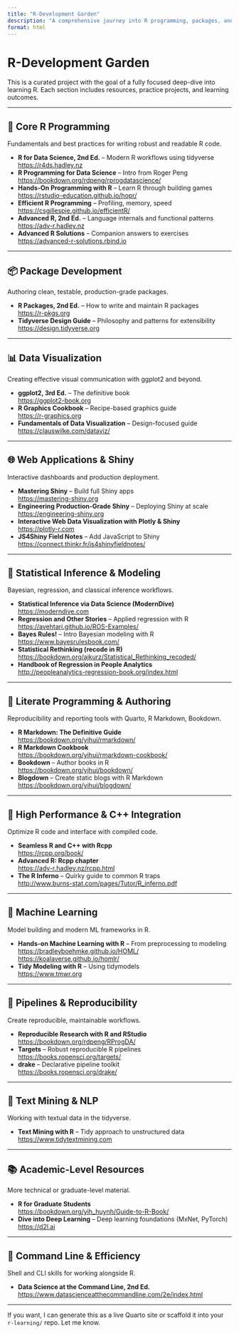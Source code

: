 ```yaml
---
title: "R-Development Garden"
description: "A comprehensive journey into R programming, packages, and production-ready applications"
format: html
---
```


# R-Development Garden

This is a curated project with the goal of a fully focused deep-dive
into learning R. Each section includes resources, practice projects, and learning outcomes.

---

## 🧠 Core R Programming

Fundamentals and best practices for writing robust and readable R code.

- **R for Data Science, 2nd Ed.** – Modern R workflows using tidyverse  
  https://r4ds.hadley.nz  
- **R Programming for Data Science** – Intro from Roger Peng  
  https://bookdown.org/rdpeng/rprogdatascience/  
- **Hands-On Programming with R** – Learn R through building games  
  https://rstudio-education.github.io/hopr/  
- **Efficient R Programming** – Profiling, memory, speed  
  https://csgillespie.github.io/efficientR/  
- **Advanced R, 2nd Ed.** – Language internals and functional patterns  
  https://adv-r.hadley.nz  
- **Advanced R Solutions** – Companion answers to exercises  
  https://advanced-r-solutions.rbind.io  

---

## 📦 Package Development

Authoring clean, testable, production-grade packages.

- **R Packages, 2nd Ed.** – How to write and maintain R packages  
  https://r-pkgs.org  
- **Tidyverse Design Guide** – Philosophy and patterns for extensibility  
  https://design.tidyverse.org  

---

## 📊 Data Visualization

Creating effective visual communication with ggplot2 and beyond.

- **ggplot2, 3rd Ed.** – The definitive book  
  https://ggplot2-book.org  
- **R Graphics Cookbook** – Recipe-based graphics guide  
  https://r-graphics.org  
- **Fundamentals of Data Visualization** – Design-focused guide  
  https://clauswilke.com/dataviz/  

---

## 🌐 Web Applications & Shiny

Interactive dashboards and production deployment.

- **Mastering Shiny** – Build full Shiny apps  
  https://mastering-shiny.org  
- **Engineering Production-Grade Shiny** – Deploying Shiny at scale  
  https://engineering-shiny.org  
- **Interactive Web Data Visualization with Plotly & Shiny**  
  https://plotly-r.com  
- **JS4Shiny Field Notes** – Add JavaScript to Shiny  
  https://connect.thinkr.fr/js4shinyfieldnotes/  

---

## 🧪 Statistical Inference & Modeling

Bayesian, regression, and classical inference workflows.

- **Statistical Inference via Data Science (ModernDive)**  
  https://moderndive.com  
- **Regression and Other Stories** – Applied regression with R  
  https://avehtari.github.io/ROS-Examples/  
- **Bayes Rules!** – Intro Bayesian modeling with R  
  https://www.bayesrulesbook.com/  
- **Statistical Rethinking (recode in R)**  
  https://bookdown.org/ajkurz/Statistical_Rethinking_recoded/  
- **Handbook of Regression in People Analytics**  
  http://peopleanalytics-regression-book.org/index.html  

---

## 📘 Literate Programming & Authoring

Reproducibility and reporting tools with Quarto, R Markdown, Bookdown.

- **R Markdown: The Definitive Guide**  
  https://bookdown.org/yihui/rmarkdown/  
- **R Markdown Cookbook**  
  https://bookdown.org/yihui/rmarkdown-cookbook/  
- **Bookdown** – Author books in R  
  https://bookdown.org/yihui/bookdown/  
- **Blogdown** – Create static blogs with R Markdown  
  https://bookdown.org/yihui/blogdown/  

---

## 📐 High Performance & C++ Integration

Optimize R code and interface with compiled code.

- **Seamless R and C++ with Rcpp**  
  https://rcpp.org/book/  
- **Advanced R: Rcpp chapter**  
  https://adv-r.hadley.nz/rcpp.html  
- **The R Inferno** – Quirky guide to common R traps  
  http://www.burns-stat.com/pages/Tutor/R_inferno.pdf  

---

## 🤖 Machine Learning

Model building and modern ML frameworks in R.

- **Hands-on Machine Learning with R** – From preprocessing to modeling  
  https://bradleyboehmke.github.io/HOML/  
  https://koalaverse.github.io/homlr/  
- **Tidy Modeling with R** – Using tidymodels  
  https://www.tmwr.org  

---

## 🧹 Pipelines & Reproducibility

Create reproducible, maintainable workflows.

- **Reproducible Research with R and RStudio**  
  https://bookdown.org/rdpeng/RProgDA/  
- **Targets** – Robust reproducible R pipelines  
  https://books.ropensci.org/targets/  
- **drake** – Declarative pipeline toolkit  
  https://books.ropensci.org/drake/  

---

## 📝 Text Mining & NLP

Working with textual data in the tidyverse.

- **Text Mining with R** – Tidy approach to unstructured data  
  https://www.tidytextmining.com  

---

## 📚 Academic-Level Resources

More technical or graduate-level material.

- **R for Graduate Students**  
  https://bookdown.org/yih_huynh/Guide-to-R-Book/  
- **Dive into Deep Learning** – Deep learning foundations (MxNet, PyTorch)  
  https://d2l.ai  

---

## 🔧 Command Line & Efficiency

Shell and CLI skills for working alongside R.

- **Data Science at the Command Line, 2nd Ed.**  
  https://www.datascienceatthecommandline.com/2e/index.html  

---

If you want, I can generate this as a live Quarto site or scaffold it into your `r-learning/` repo.
Let me know.